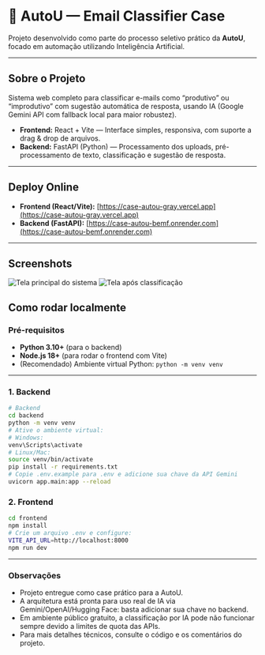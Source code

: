 # 🤖 AutoU — Email Classifier Case

Projeto desenvolvido como parte do processo seletivo prático da **AutoU**, focado em automação utilizando Inteligência Artificial.

---

## **Sobre o Projeto**
Sistema web completo para classificar e-mails como “produtivo” ou “improdutivo” com sugestão automática de resposta, usando IA (Google Gemini API com fallback local para maior robustez).

- **Frontend:** React + Vite — Interface simples, responsiva, com suporte a drag & drop de arquivos.
- **Backend:** FastAPI (Python) — Processamento dos uploads, pré-processamento de texto, classificação e sugestão de resposta.

---

## **Deploy Online**
- **Frontend (React/Vite):** [https://case-autou-gray.vercel.app](https://case-autou-gray.vercel.app)
- **Backend (FastAPI):** [https://case-autou-bemf.onrender.com](https://case-autou-bemf.onrender.com)

---

## **Screenshots**
![Tela principal do sistema](frontend/public/screenshot_01.png)
![Tela após classificação](frontend/public/screenshot_02.png)

## **Como rodar localmente**

### **Pré-requisitos**
- **Python 3.10+** (para o backend)
- **Node.js 18+** (para rodar o frontend com Vite)
- (Recomendado) Ambiente virtual Python: `python -m venv venv`

---

### **1. Backend**
```bash
# Backend
cd backend
python -m venv venv
# Ative o ambiente virtual:
# Windows:
venv\Scripts\activate
# Linux/Mac:
source venv/bin/activate
pip install -r requirements.txt
# Copie .env.example para .env e adicione sua chave da API Gemini
uvicorn app.main:app --reload
```

### **2. Frontend**
```bash
cd frontend
npm install
# Crie um arquivo .env e configure:
VITE_API_URL=http://localhost:8000
npm run dev
```
---

### Observações

- Projeto entregue como case prático para a AutoU.
- A arquitetura está pronta para uso real de IA via Gemini/OpenAI/Hugging Face: basta adicionar sua chave no backend.
- Em ambiente público gratuito, a classificação por IA pode não funcionar sempre devido a limites de quota das APIs.
- Para mais detalhes técnicos, consulte o código e os comentários do projeto.

